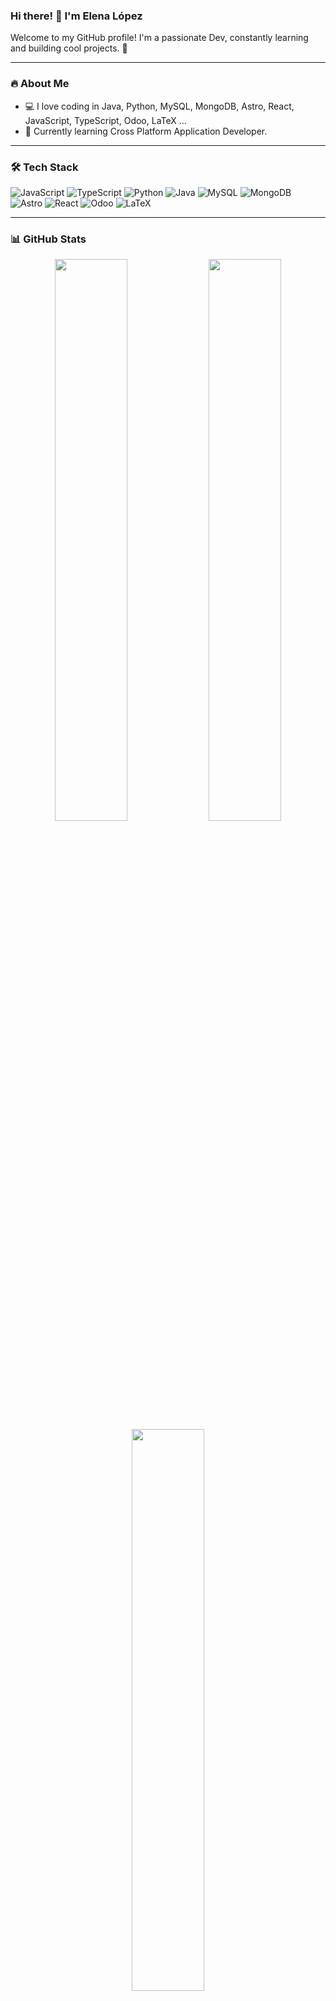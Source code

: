 ### Hi there! 👋 I'm Elena López

Welcome to my GitHub profile! I'm a passionate Dev, constantly learning and building cool projects. 🚀

---

### 🔥 About Me
- 💻 I love coding in Java, Python, MySQL, MongoDB, Astro, React, JavaScript, TypeScript, Odoo, LaTeX ...
- 🌱 Currently learning Cross Platform Application Developer.
---

### 🛠️ Tech Stack

![JavaScript](https://img.shields.io/badge/-JavaScript-F7DF1E?style=flat-square&logo=javascript&logoColor=black)
![TypeScript](https://img.shields.io/badge/-TypeScript-3178C6?style=flat-square&logo=typescript&logoColor=white)
![Python](https://img.shields.io/badge/-Python-3776AB?style=flat-square&logo=python&logoColor=white)
![Java](https://img.shields.io/badge/-Java-007396?style=flat-square&logo=java&logoColor=white)
![MySQL](https://img.shields.io/badge/-MySQL-4479A1?style=flat-square&logo=mysql&logoColor=white)
![MongoDB](https://img.shields.io/badge/-MongoDB-47A248?style=flat-square&logo=mongodb&logoColor=white)
![Astro](https://img.shields.io/badge/-Astro-FF5D01?style=flat-square&logo=astro&logoColor=white)
![React](https://img.shields.io/badge/-React-61DAFB?style=flat-square&logo=react&logoColor=black)
![Odoo](https://img.shields.io/badge/-Odoo-714B67?style=flat-square&logo=odoo&logoColor=white)
![LaTeX](https://img.shields.io/badge/-LaTeX-008080?style=flat-square&logo=latex&logoColor=white)

---

### 📊 GitHub Stats

<div align="center">
  <img src="https://github-readme-stats.vercel.app/api?username=elenalf&show_icons=true&theme=tokyonight" width="48%" />
  <img src="https://github-readme-streak-stats.herokuapp.com/?user=elenalf&theme=tokyonight" width="48%" />
</div>

<div align="center">
  <img src="https://github-readme-stats.vercel.app/api/top-langs/?username=elenalf&layout=compact&theme=tokyonight" width="48%" />
</div>

---

### 🚀 Latest Projects
- 🏆 [Project 1](https://github.com/elenalf/Calculadora) - This project is a graphical calculator developed in Java using the Swing library. The calculator allows you to perform basic operations such as addition, subtraction, multiplication, and division, providing a user-friendly and interactive interface. It also allows you to perform operations with different bases (decimal, binary, octal, and hexadecimal).
- 🚀 [Project 2](https://github.com/elenalf/Simon_Dice) - The game allows you to play a game of Simon Says, choosing between easy difficulty (with four colors: Red, Blue, Green, Gold) or hard difficulty (with seven colors: Red, Blue, Green, Gold, Orange, Brown, White). You can also view the top 10 players with their names and scores, and see the player(s) with the highest score.
- 🌟 [Project 3](https://github.com/elenalf/MAQUINA_VIRTUAL) - This project involves creating a simple virtual machine in which the user can input the instructions they wish to carry out via the console.
- 🎴 [Project 4](https://github.com/elenalf/QRIO) - Qrio is an interactive app designed for collecting curiosities on a variety of topics. Each curio is presented as a unique card with a distinctive illustration. Users can complete themed collections, unlock badges, and participate in a community for sharing curiosities. The app is available in both web and mobile versions.
- 🛠️ [Project 5](https://github.com/elenalf/PortFolio_Personal) - Welcome to my portfolio! This project brings together my experience, skills, and featured projects into one interactive website.
  

---

### 🌍 Connect With Me

[![LinkedIn](https://img.shields.io/badge/-LinkedIn-0077B5?style=flat-square&logo=linkedin&logoColor=white)](https://linkedin.com/in/elena-lópez-félix-55421330b/)
[![Portfolio](https://img.shields.io/badge/-Portfolio-FF5722?style=flat-square&logo=web&logoColor=white)](https:github.io/elenalf/Portfolio_Personal)

---

✨ _Generated with ❤️ by _Elena López_
